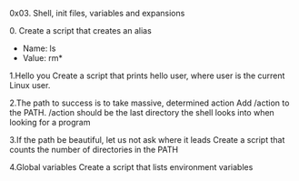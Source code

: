 0x03. Shell, init files, variables and expansions

0.<o>
Create a script that creates an alias
- Name: ls
- Value: rm*

1.Hello you
Create a script that prints hello user, where user is the current Linux user.

2.The path to success is to take massive, determined action
Add /action to the PATH. /action should be the last directory the shell looks into when looking for a program

3.If the path be beautiful, let us not ask where it leads
Create a script that counts the number of directories in the PATH

4.Global variables
Create a script that lists environment variables
